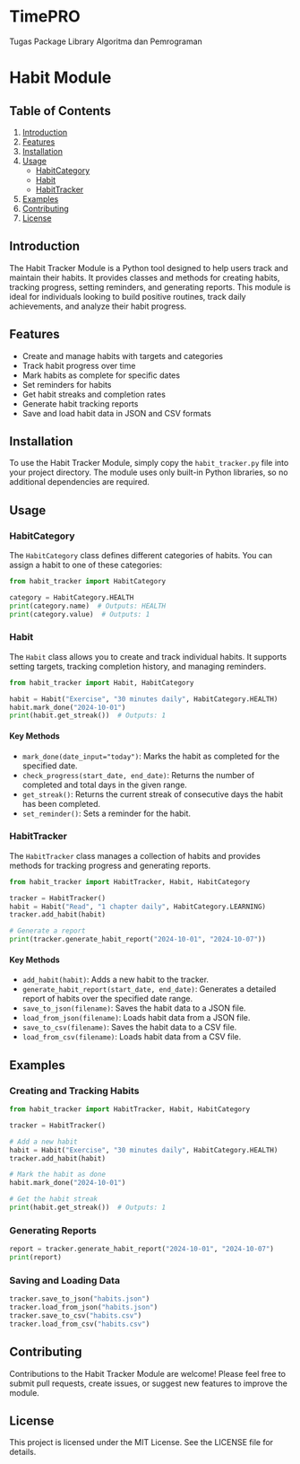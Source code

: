 # TimePRO  
Tugas Package Library Algoritma dan Pemrograman  

# Habit Module

## Table of Contents
1. [Introduction](#introduction)  
2. [Features](#features)  
3. [Installation](#installation)  
4. [Usage](#usage)  
   - [HabitCategory](#habitcategory)  
   - [Habit](#habit)  
   - [HabitTracker](#habittracker)  
5. [Examples](#examples)  
6. [Contributing](#contributing)  
7. [License](#license)  

## Introduction  

The Habit Tracker Module is a Python tool designed to help users track and maintain their habits. It provides classes and methods for creating habits, tracking progress, setting reminders, and generating reports. This module is ideal for individuals looking to build positive routines, track daily achievements, and analyze their habit progress.

## Features  

- Create and manage habits with targets and categories  
- Track habit progress over time  
- Mark habits as complete for specific dates  
- Set reminders for habits  
- Get habit streaks and completion rates  
- Generate habit tracking reports  
- Save and load habit data in JSON and CSV formats  

## Installation  

To use the Habit Tracker Module, simply copy the `habit_tracker.py` file into your project directory. The module uses only built-in Python libraries, so no additional dependencies are required.

## Usage  

### HabitCategory  

The `HabitCategory` class defines different categories of habits. You can assign a habit to one of these categories:

```python
from habit_tracker import HabitCategory

category = HabitCategory.HEALTH
print(category.name)  # Outputs: HEALTH
print(category.value)  # Outputs: 1
```

### Habit  

The `Habit` class allows you to create and track individual habits. It supports setting targets, tracking completion history, and managing reminders.

```python
from habit_tracker import Habit, HabitCategory

habit = Habit("Exercise", "30 minutes daily", HabitCategory.HEALTH)
habit.mark_done("2024-10-01")
print(habit.get_streak())  # Outputs: 1
```

#### Key Methods  

- `mark_done(date_input="today")`: Marks the habit as completed for the specified date.  
- `check_progress(start_date, end_date)`: Returns the number of completed and total days in the given range.  
- `get_streak()`: Returns the current streak of consecutive days the habit has been completed.  
- `set_reminder()`: Sets a reminder for the habit.

### HabitTracker  

The `HabitTracker` class manages a collection of habits and provides methods for tracking progress and generating reports.

```python
from habit_tracker import HabitTracker, Habit, HabitCategory

tracker = HabitTracker()
habit = Habit("Read", "1 chapter daily", HabitCategory.LEARNING)
tracker.add_habit(habit)

# Generate a report
print(tracker.generate_habit_report("2024-10-01", "2024-10-07"))
```

#### Key Methods  

- `add_habit(habit)`: Adds a new habit to the tracker.  
- `generate_habit_report(start_date, end_date)`: Generates a detailed report of habits over the specified date range.  
- `save_to_json(filename)`: Saves the habit data to a JSON file.  
- `load_from_json(filename)`: Loads habit data from a JSON file.  
- `save_to_csv(filename)`: Saves the habit data to a CSV file.  
- `load_from_csv(filename)`: Loads habit data from a CSV file.

## Examples  

### Creating and Tracking Habits  

```python
from habit_tracker import HabitTracker, Habit, HabitCategory

tracker = HabitTracker()

# Add a new habit
habit = Habit("Exercise", "30 minutes daily", HabitCategory.HEALTH)
tracker.add_habit(habit)

# Mark the habit as done
habit.mark_done("2024-10-01")

# Get the habit streak
print(habit.get_streak())  # Outputs: 1
```

### Generating Reports  

```python
report = tracker.generate_habit_report("2024-10-01", "2024-10-07")
print(report)
```

### Saving and Loading Data  

```python
tracker.save_to_json("habits.json")
tracker.load_from_json("habits.json")
tracker.save_to_csv("habits.csv")
tracker.load_from_csv("habits.csv")
```

## Contributing  

Contributions to the Habit Tracker Module are welcome! Please feel free to submit pull requests, create issues, or suggest new features to improve the module.

## License  

This project is licensed under the MIT License. See the LICENSE file for details.

